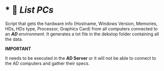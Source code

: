 # * :receipt: _**List PCs**_

  Script that gets the hardware info (Hostname, Windows Version, Memories, HDs, HDs type, Processor, Graphics Card) from all computers connected to an _**AD**_ environment. It generates a txt file in the dekstop folder containing all the data.
  
  **IMPORTANT**
  
  It needs to be executed in the **AD Server** or it will not be able to connect to the AD computers and gather their specs.